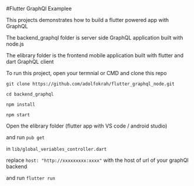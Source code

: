#Flutter GraphQl Examplee

This projects demonstrates how to build a flutter powered app with GraphQL

The backend_graphql folder is server side GraphQL application built with node.js

The elibrary folder is the frontend mobile application built with flutter and dart GraphQL client


To run this project, open your termnial or CMD and clone this repo

`git clone https://github.com/adolfokrah/flutter_graphql_node.git`

`cd backend_graphql`

`npm install`

`npm start`

Open the elibrary folder (flutter app with VS code / android studio) 

and run `pub get`

in `lib/global_veriables_controller.dart`

replace `host: "http://xxxxxxxxx:xxxx"` with the host of url of your graphQl backend

and run `flutter run`
